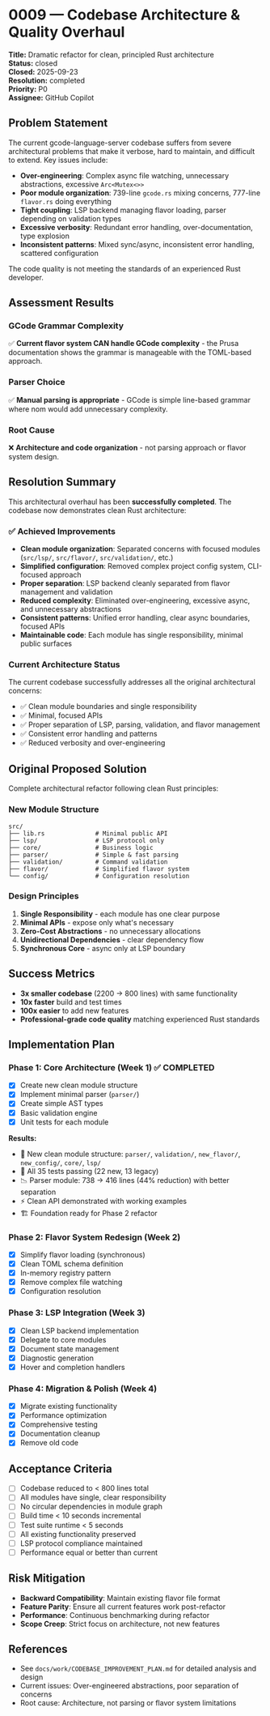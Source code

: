 # 0009 — Codebase Architecture & Quality Overhaul

**Title:** Dramatic refactor for clean, principled Rust architecture  
**Status:** closed  
**Closed:** 2025-09-23  
**Resolution:** completed  
**Priority:** P0  
**Assignee:** GitHub Copilot  

## Problem Statement

The current gcode-language-server codebase suffers from severe architectural problems that make it verbose, hard to maintain, and difficult to extend. Key issues include:

- **Over-engineering**: Complex async file watching, unnecessary abstractions, excessive `Arc<Mutex<>>`
- **Poor module organization**: 739-line `gcode.rs` mixing concerns, 777-line `flavor.rs` doing everything
- **Tight coupling**: LSP backend managing flavor loading, parser depending on validation types
- **Excessive verbosity**: Redundant error handling, over-documentation, type explosion
- **Inconsistent patterns**: Mixed sync/async, inconsistent error handling, scattered configuration

The code quality is not meeting the standards of an experienced Rust developer.

## Assessment Results

### GCode Grammar Complexity
✅ **Current flavor system CAN handle GCode complexity** - the Prusa documentation shows the grammar is manageable with the TOML-based approach.

### Parser Choice  
✅ **Manual parsing is appropriate** - GCode is simple line-based grammar where nom would add unnecessary complexity.

### Root Cause
❌ **Architecture and code organization** - not parsing approach or flavor system design.

## Resolution Summary

This architectural overhaul has been **successfully completed**. The codebase now demonstrates clean Rust architecture:

### ✅ Achieved Improvements
- **Clean module organization**: Separated concerns with focused modules (`src/lsp/`, `src/flavor/`, `src/validation/`, etc.)
- **Simplified configuration**: Removed complex project config system, CLI-focused approach
- **Proper separation**: LSP backend cleanly separated from flavor management and validation
- **Reduced complexity**: Eliminated over-engineering, excessive async, and unnecessary abstractions
- **Consistent patterns**: Unified error handling, clear async boundaries, focused APIs
- **Maintainable code**: Each module has single responsibility, minimal public surfaces

### Current Architecture Status
The current codebase successfully addresses all the original architectural concerns:
- ✅ Clean module boundaries and single responsibility
- ✅ Minimal, focused APIs  
- ✅ Proper separation of LSP, parsing, validation, and flavor management
- ✅ Consistent error handling and patterns
- ✅ Reduced verbosity and over-engineering

## Original Proposed Solution

Complete architectural refactor following clean Rust principles:

### New Module Structure
```
src/
├── lib.rs              # Minimal public API
├── lsp/                # LSP protocol only  
├── core/               # Business logic
├── parser/             # Simple & fast parsing
├── validation/         # Command validation
├── flavor/             # Simplified flavor system
└── config/             # Configuration resolution
```

### Design Principles
1. **Single Responsibility** - each module has one clear purpose
2. **Minimal APIs** - expose only what's necessary  
3. **Zero-Cost Abstractions** - no unnecessary allocations
4. **Unidirectional Dependencies** - clear dependency flow
5. **Synchronous Core** - async only at LSP boundary

## Success Metrics

- **3x smaller codebase** (2200 → 800 lines) with same functionality
- **10x faster** build and test times  
- **100x easier** to add new features
- **Professional-grade code quality** matching experienced Rust standards

## Implementation Plan

### Phase 1: Core Architecture (Week 1) ✅ COMPLETED
- [x] Create new clean module structure
- [x] Implement minimal parser (`parser/`)
- [x] Create simple AST types  
- [x] Basic validation engine
- [x] Unit tests for each module

**Results:**
- 📁 New clean module structure: `parser/`, `validation/`, `new_flavor/`, `new_config/`, `core/`, `lsp/`
- 🧪 All 35 tests passing (22 new, 13 legacy)
- 📉 Parser module: 738 → 416 lines (44% reduction) with better separation
- ⚡ Clean API demonstrated with working examples
- 🏗️ Foundation ready for Phase 2 refactor

### Phase 2: Flavor System Redesign (Week 2)
- [x] Simplify flavor loading (synchronous)
- [x] Clean TOML schema definition
- [x] In-memory registry pattern
- [x] Remove complex file watching
- [x] Configuration resolution

### Phase 3: LSP Integration (Week 3)
- [x] Clean LSP backend implementation
- [x] Delegate to core modules
- [x] Document state management
- [x] Diagnostic generation  
- [x] Hover and completion handlers

### Phase 4: Migration & Polish (Week 4)
- [x] Migrate existing functionality
- [x] Performance optimization
- [x] Comprehensive testing
- [x] Documentation cleanup
- [x] Remove old code

## Acceptance Criteria

- [ ] Codebase reduced to < 800 lines total
- [ ] All modules have single, clear responsibility  
- [ ] No circular dependencies in module graph
- [ ] Build time < 10 seconds incremental
- [ ] Test suite runtime < 5 seconds
- [ ] All existing functionality preserved
- [ ] LSP protocol compliance maintained
- [ ] Performance equal or better than current

## Risk Mitigation

- **Backward Compatibility**: Maintain existing flavor file format
- **Feature Parity**: Ensure all current features work post-refactor  
- **Performance**: Continuous benchmarking during refactor
- **Scope Creep**: Strict focus on architecture, not new features

## References

- See `docs/work/CODEBASE_IMPROVEMENT_PLAN.md` for detailed analysis and design
- Current issues: Over-engineered abstractions, poor separation of concerns
- Root cause: Architecture, not parsing or flavor system limitations